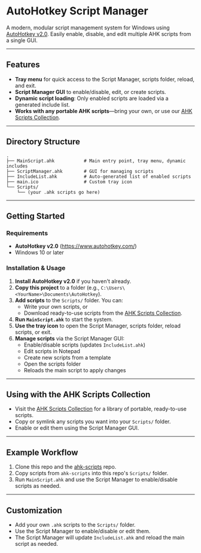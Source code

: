 # AutoHotkey Script Manager

A modern, modular script management system for Windows using [AutoHotkey v2.0](https://www.autohotkey.com/). Easily enable, disable, and edit multiple AHK scripts from a single GUI.

---

## Features

- **Tray menu** for quick access to the Script Manager, scripts folder, reload, and exit.
- **Script Manager GUI** to enable/disable, edit, or create scripts.
- **Dynamic script loading**: Only enabled scripts are loaded via a generated include list.
- **Works with any portable AHK scripts**—bring your own, or use our [AHK Scripts Collection](https://github.com/yourusername/ahk-scripts).

---

## Directory Structure

```
.
├── MainScript.ahk           # Main entry point, tray menu, dynamic includes
├── ScriptManager.ahk        # GUI for managing scripts
├── IncludeList.ahk          # Auto-generated list of enabled scripts
├── main.ico                 # Custom tray icon
└── Scripts/
    └── (your .ahk scripts go here)
```

---

## Getting Started

### Requirements
- **AutoHotkey v2.0** (https://www.autohotkey.com/)
- Windows 10 or later

### Installation & Usage
1. **Install AutoHotkey v2.0** if you haven't already.
2. **Copy this project** to a folder (e.g., `C:\Users\<YourName>\Documents\AutoHotkey`).
3. **Add scripts** to the `Scripts/` folder. You can:
    - Write your own scripts, or
    - Download ready-to-use scripts from the [AHK Scripts Collection](https://github.com/yourusername/ahk-scripts).
4. **Run `MainScript.ahk`** to start the system.
5. **Use the tray icon** to open the Script Manager, scripts folder, reload scripts, or exit.
6. **Manage scripts** via the Script Manager GUI:
    - Enable/disable scripts (updates `IncludeList.ahk`)
    - Edit scripts in Notepad
    - Create new scripts from a template
    - Open the scripts folder
    - Reloads the main script to apply changes

---

## Using with the AHK Scripts Collection

- Visit the [AHK Scripts Collection](https://github.com/yourusername/ahk-scripts) for a library of portable, ready-to-use scripts.
- Copy or symlink any scripts you want into your `Scripts/` folder.
- Enable or edit them using the Script Manager GUI.

---

## Example Workflow
1. Clone this repo and the [ahk-scripts](https://github.com/yourusername/ahk-scripts) repo.
2. Copy scripts from `ahk-scripts` into this repo's `Scripts/` folder.
3. Run `MainScript.ahk` and use the Script Manager to enable/disable scripts as needed.

---

## Customization

- Add your own `.ahk` scripts to the `Scripts/` folder.
- Use the Script Manager to enable/disable or edit them.
- The Script Manager will update `IncludeList.ahk` and reload the main script as needed.
